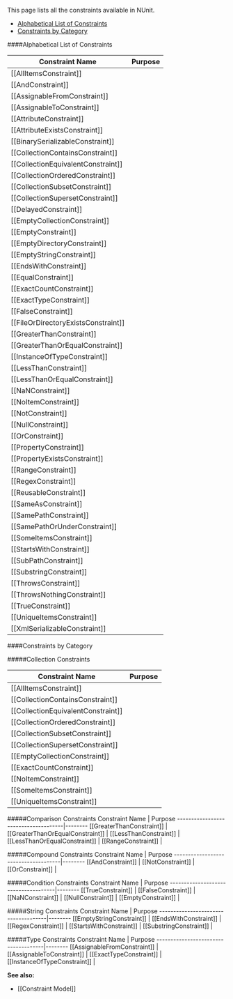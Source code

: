 This page lists all the constraints available in NUnit.
* [Alphabetical List of Constraints](#alphabetical-list-of-constraints)
* [Constraints by Category](#constraints-by-category)

####Alphabetical List of Constraints

Constraint Name                      | Purpose
-------------------------------------|--------
[[AllItemsConstraint]]               |
[[AndConstraint]]                    |
[[AssignableFromConstraint]]         |
[[AssignableToConstraint]]           |
[[AttributeConstraint]]              |
[[AttributeExistsConstraint]]        |
[[BinarySerializableConstraint]]     |
[[CollectionContainsConstraint]]     |
[[CollectionEquivalentConstraint]]   |
[[CollectionOrderedConstraint]]      |
[[CollectionSubsetConstraint]]       |
[[CollectionSupersetConstraint]]     |
[[DelayedConstraint]]                |
[[EmptyCollectionConstraint]]        |
[[EmptyConstraint]]                  |
[[EmptyDirectoryConstraint]]         |
[[EmptyStringConstraint]]            |
[[EndsWithConstraint]]               |
[[EqualConstraint]]                  |
[[ExactCountConstraint]]             |
[[ExactTypeConstraint]]              |
[[FalseConstraint]]                  |
[[FileOrDirectoryExistsConstraint]]  |
[[GreaterThanConstraint]]            |
[[GreaterThanOrEqualConstraint]]     |
[[InstanceOfTypeConstraint]]         |
[[LessThanConstraint]]               |
[[LessThanOrEqualConstraint]]        |
[[NaNConstraint]]                    |
[[NoItemConstraint]]                 |
[[NotConstraint]]                    |
[[NullConstraint]]                   |
[[OrConstraint]]                     |
[[PropertyConstraint]]               |
[[PropertyExistsConstraint]]         |
[[RangeConstraint]]                  |
[[RegexConstraint]]                  |
[[ReusableConstraint]]               |
[[SameAsConstraint]]                 |
[[SamePathConstraint]]               |
[[SamePathOrUnderConstraint]]        |
[[SomeItemsConstraint]]              |
[[StartsWithConstraint]]             |
[[SubPathConstraint]]                |
[[SubstringConstraint]]              |
[[ThrowsConstraint]]                 |
[[ThrowsNothingConstraint]]          |
[[TrueConstraint]]                   |
[[UniqueItemsConstraint]]            |
[[XmlSerializableConstraint]]        |

####Constraints by Category

#####Collection Constraints
  
Constraint Name                      | Purpose
-------------------------------------|--------
[[AllItemsConstraint]]               |
[[CollectionContainsConstraint]]     |
[[CollectionEquivalentConstraint]]   |
[[CollectionOrderedConstraint]]      |
[[CollectionSubsetConstraint]]       |
[[CollectionSupersetConstraint]]     |
[[EmptyCollectionConstraint]]        |
[[ExactCountConstraint]]             |
[[NoItemConstraint]]                 |
[[SomeItemsConstraint]]              |
[[UniqueItemsConstraint]]            |

#####Comparison Constraints
Constraint Name                      | Purpose
-------------------------------------|--------
[[GreaterThanConstraint]]            |
[[GreaterThanOrEqualConstraint]]     |
[[LessThanConstraint]]               |
[[LessThanOrEqualConstraint]]        |
[[RangeConstraint]]                  |

#####Compound Constraints
Constraint Name                      | Purpose
-------------------------------------|--------
[[AndConstraint]]                    |
[[NotConstraint]]                    |
[[OrConstraint]]                     |

#####Condition Constraints
Constraint Name                      | Purpose
-------------------------------------|--------
[[TrueConstraint]]                   |
[[FalseConstraint]]                  |
[[NaNConstraint]]                    |
[[NullConstraint]]                   |
[[EmptyConstraint]]                  |

#####String Constraints
Constraint Name                      | Purpose
-------------------------------------|--------
[[EmptyStringConstraint]]            |
[[EndsWithConstraint]]               |
[[RegexConstraint]]                  |
[[StartsWithConstraint]]             |
[[SubstringConstraint]]              |

#####Type Constraints
Constraint Name                      | Purpose
-------------------------------------|--------
[[AssignableFromConstraint]]         |
[[AssignableToConstraint]]           |
[[ExactTypeConstraint]]              |
[[InstanceOfTypeConstraint]]         |

**See also:**
 * [[Constraint Model]]
   